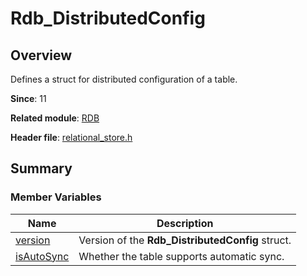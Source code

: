 # Rdb_DistributedConfig


## Overview

Defines a struct for distributed configuration of a table.

**Since**: 11

**Related module**: [RDB](_r_d_b.md)

**Header file**: [relational_store.h](relational__store_8h.md)


## Summary


### Member Variables

| Name| Description|
| -------- | -------- |
| [version](_r_d_b.md#version-13) | Version of the **Rdb_DistributedConfig** struct.|
| [isAutoSync](_r_d_b.md#isautosync) | Whether the table supports automatic sync.|
